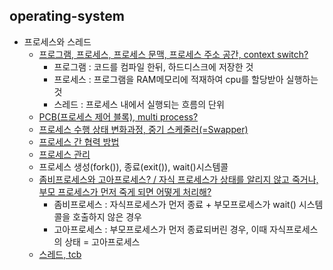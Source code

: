 ## operating-system
- 프로세스와 스레드
  - [프로그램, 프로세스, 프로세스 문맥, 프로세스 주소 공간, context switch?](https://github.com/Suxxxxhyun/computer-science-archive/blob/main/os/part2/os-learning(3).md)
    - 프로그램 : 코드를 컴파일 한뒤, 하드디스크에 저장한 것
    - 프로세스 : 프로그램을 RAM메모리에 적재하여 cpu를 할당받아 실행하는 것
    - 스레드 : 프로세스 내에서 실행되는 흐름의 단위
  - [PCB(프로세스 제어 블록), multi process?](https://github.com/Suxxxxhyun/computer-science-archive/blob/main/os/part2/os-learning(4).md)
  - [프로세스 수행 상태 변화과정, 중기 스케줄러(=Swapper)]()
  - [프로세스 간 협력 방법]()
  - [프로세스 관리](https://github.com/Suxxxxhyun/computer-science-archive/blob/main/os/part2/os-learning(1).md)
  - 프로세스 생성(fork()), 종료(exit()), wait()시스템콜
  - [좀비프로세스와 고아프로세스? / 자식 프로세스가 상태를 알리지 않고 죽거나, 부모 프로세스가 먼저 죽게 되면 어떻게 처리해?](https://github.com/Suxxxxhyun/computer-science-archive/blob/main/os/part2/os-learning(2).md)
    - 좀비프로세스 : 자식프로세스가 먼저 종료 + 부모프로세스가 wait() 시스템콜을 호출하지 않은 경우
    - 고아프로세스 : 부모프로세스가 먼저 종료되버린 경우, 이때 자식프로세스의 상태 = 고아프로세스
  - [스레드, tcb]()
